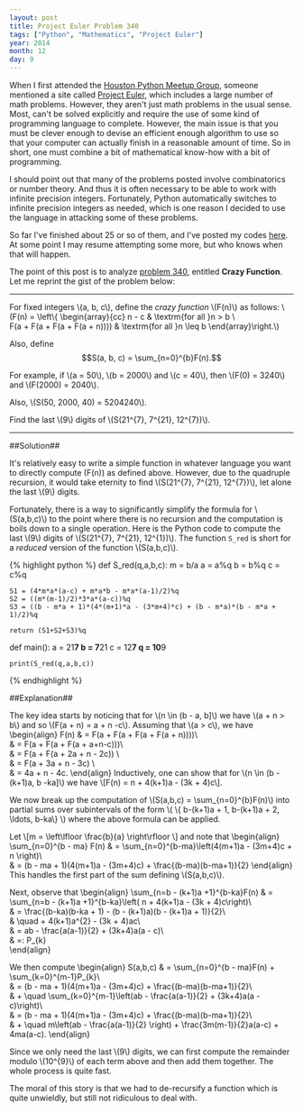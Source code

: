 ```yaml
---
layout: post
title: Project Euler Problem 340
tags: ["Python", "Mathematics", "Project Euler"]
year: 2014
month: 12
day: 9
---
```


When I first attended the [Houston Python Meetup Group](http://www.meetup.com/python-14/), someone mentioned a site called [Project Euler](https://projecteuler.net/), which includes a large number of math problems. However, they aren't just math problems in the usual sense. Most, can't be solved explicitly and require the use of some kind of programming language to complete. However, the main issue is that you must be clever enough to devise an efficient enough algorithm to use so that your computer can actually finish in a reasonable amount of time. So in short, one must combine a bit of mathematical know-how with a bit of programming.

I should point out that many of the problems posted involve combinatorics or number theory. And thus it is often necessary to be able to work with infinite precision integers. Fortunately, Python automatically switches to infinite precision integers as needed, which is one reason I decided to use the language in attacking some of these problems.

So far I've finished about 25 or so of them, and I've posted my codes [here](https://github.com/hubenjm/Project-Euler). At some point I may resume attempting some more, but who knows when that will happen.

The point of this post is to analyze [problem 340](https://projecteuler.net/problem=340), entitled **Crazy Function**. Let me reprint the gist of the problem below:

---

For fixed integers \\(a, b, c\\), define the *crazy function* \\(F(n)\\) as follows:
\\(F(n) = \left\\{ \begin{array}{cc} n - c & \textrm{for all }n > b \\\
F(a + F(a + F(a + F(a + n)))) & \textrm{for all }n \leq b \end{array}\right.\\)
 
Also, define $$S(a, b, c) = \sum_{n=0}^{b}F(n).$$ 
 
For example, if \\(a = 50\\), \\(b = 2000\\) and \\(c = 40\\), then \\(F(0) = 3240\\) and \\(F(2000) = 2040\\). 
 
Also, \\(S(50, 2000, 40) = 5204240\\).
 
Find the last \\(9\\) digits of \\(S(21^{7}, 7^{21}, 12^{7})\\).

---

##Solution##

It's relatively easy to write a simple function in whatever language you want to directly compute \(F(n)\) as defined above. However, due to the quadruple recursion, it would take eternity to find \\(S(21^{7}, 7^{21}, 12^{7})\\), let alone the last \\(9\\) digits.

Fortunately, there is a way to significantly simplify the formula for \\(S(a,b,c)\\) to the point where there is no recursion and the computation is boils down to a single operation. Here is the Python code to compute the last \\(9\\) digits of \\(S(21^{7}, 7^{21}, 12^{1})\\). The function <code>S_red</code> is short for a *reduced* version of the function \\(S(a,b,c)\\).

{% highlight python %}
def S_red(q,a,b,c):
	m = b/a
	a = a%q
	b = b%q
	c = c%q

	S1 = (4*m*a*(a-c) + m*a*b - m*a*(a-1)/2)%q
	S2 = ((m*(m-1)/2)*3*a*(a-c))%q
	S3 = ((b - m*a + 1)*(4*(m+1)*a - (3*m+4)*c) + (b - m*a)*(b - m*a + 1)/2)%q

	return (S1+S2+S3)%q

def main():
	a = 21**7
	b = 7**21
	c = 12**7
	q = 10**9

	print(S_red(q,a,b,c))
{% endhighlight %}

##Explanation##

The key idea starts by noticing that for \\(n \in (b - a, b]\\) we have \\(a + n > b\\) and so \\(F(a + n) = a + n -c\\). Assuming that \\(a > c\\), we have 
\begin{align}
F(n) & = F(a + F(a + F(a + F(a + n))))\\\
& = F(a + F(a + F(a + a+n-c)))\\\
& = F(a  + F(a + 2a + n - 2c)) \\\
& = F(a + 3a + n - 3c) \\\
& = 4a + n - 4c.
\end{align}
Inductively, one can show that for \\(n \in (b - (k+1)a, b -ka]\\) we have \\[F(n) = n + 4(k+1)a - (3k + 4)c\\].

We now break up the computation of \\(S(a,b,c) = \sum_{n=0}^{b}F(n)\\) into partial sums over subintervals of the form \\( \\{ b-(k+1)a + 1, b-(k+1)a + 2, \ldots, b-ka\\} \\) where the above formula can be applied.

Let \\[m = \left\lfloor \frac{b}{a} \right\rfloor \\] and note that
\begin{align}
\sum\_{n=0}^{b - ma} F(n) & = \sum\_{n=0}^{b-ma}\left(4(m+1)a - (3m+4)c + n \right)\\\
& = (b - ma + 1)(4(m+1)a - (3m+4)c) + \frac{(b-ma)(b-ma+1)}{2}
\end{align}
This handles the first part of the sum defining \\(S(a,b,c)\\). 

Next, observe that
\begin{align}
\sum\_{n=b - (k+1)a +1}^{b-ka}F(n) & = \sum\_{n=b - (k+1)a +1}^{b-ka}\left( n + 4(k+1)a - (3k + 4)c\right)\\\
& = \frac{(b-ka)(b-ka + 1) - (b - (k+1)a)(b - (k+1)a + 1)}{2}\\\
& \quad + 4(k+1)a^{2} - (3k + 4)ac\\\
& = ab - \frac{a(a-1)}{2} + (3k+4)a(a - c)\\\
& =: P_{k}  
\end{align}

We then compute
\begin{align}
S(a,b,c) & = \sum\_{n=0}^{b - ma}F(n) + \sum\_{k=0}^{m-1}P_{k}\\\
& = (b - ma + 1)(4(m+1)a - (3m+4)c) + \frac{(b-ma)(b-ma+1)}{2}\\\
& + \quad \sum\_{k=0}^{m-1}\left(ab - \frac{a(a-1)}{2} + (3k+4)a(a - c)\right)\\\
& = (b - ma + 1)(4(m+1)a - (3m+4)c) + \frac{(b-ma)(b-ma+1)}{2}\\\
& + \quad m\left(ab - \frac{a(a-1)}{2} \right) + \frac{3m(m-1)}{2}a(a-c) + 4ma(a-c).
\end{align}

Since we only need the last \\(9\\) digits, we can first compute the remainder modulo \\(10^{9}\\) of each term above and then add them together. The whole process is quite fast.


The moral of this story is that we had to de-recursify a function which is quite unwieldly, but still not ridiculous to deal with.
